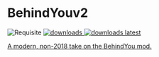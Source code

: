 # BehindYouv2

![Requisite](https://img.shields.io/badge/Requires-Requisite-blue?style=for-the-badge)
<a href="https://github.com/W-OVERFLOW/BehindYouv2/releases" target="_blank">
<img alt="downloads" src="https://img.shields.io/github/downloads/W-OVERFLOW/BehindYouv2/total?color=F5C400&style=for-the-badge" /> <img alt="downloads latest" src="https://img.shields.io/github/downloads-pre/W-OVERFLOW/BehindYouv2/latest/total?color=F5C400&style=for-the-badge" />

A modern, non-2018 take on the BehindYou mod.
